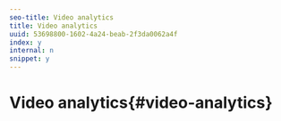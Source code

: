 ```yaml
---
seo-title: Video analytics
title: Video analytics
uuid: 53698800-1602-4a24-beab-2f3da0062a4f
index: y
internal: n
snippet: y
---
```


# Video analytics{#video-analytics}

